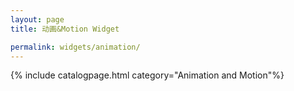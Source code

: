 ```yaml
---
layout: page
title: 动画&Motion Widget

permalink: widgets/animation/
---
```


{% include catalogpage.html category="Animation and Motion"%}